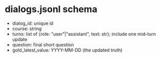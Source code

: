 # dialogs.jsonl schema
- dialog_id: unique id
- course: string
- turns: list of {role: "user"|"assistant", text: str}; include one mid-turn update
- question: final short question
- gold_latest_value: YYYY-MM-DD (the updated truth)
